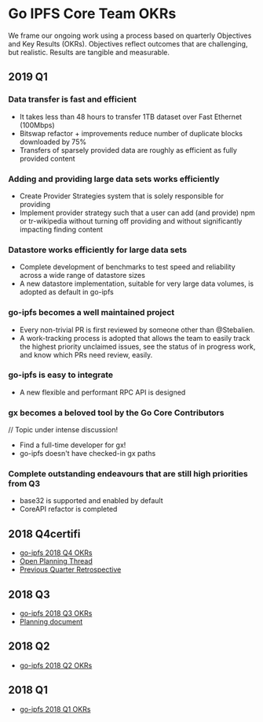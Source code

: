 # Go IPFS Core Team OKRs

We frame our ongoing work using a process based on quarterly Objectives and Key Results (OKRs). Objectives reflect outcomes that are challenging, but realistic. Results are tangible and measurable.

## 2019 Q1

### Data transfer is fast and efficient
* It takes less than 48 hours to transfer 1TB dataset over Fast Ethernet (100Mbps)
* Bitswap refactor + improvements reduce number of duplicate blocks downloaded by 75%
* Transfers of sparsely provided data are roughly as efficient as fully provided content

### Adding and providing large data sets works efficiently
* Create Provider Strategies system that is solely responsible for providing
* Implement provider strategy such that a user can add (and provide) npm or tr-wikipedia without turning off providing and without significantly impacting finding content

### Datastore works efficiently for large data sets
* Complete development of benchmarks to test speed and reliability across a wide range of datastore sizes 
* A new datastore implementation, suitable for very large data volumes, is adopted as default in go-ipfs
 
### go-ipfs becomes a well maintained project
* Every non-trivial PR is first reviewed by someone other than @Stebalien.
* A work-tracking process is adopted that allows the team to easily track the highest priority unclaimed issues, see the status of in progress work, and know which PRs need review, easily. 

### go-ipfs is easy to integrate 
* A new flexible and performant RPC API is designed 
 
### gx becomes a beloved tool by the Go Core Contributors
// Topic under intense discussion!
* Find a full-time developer for gx!
* go-ipfs doesn't have checked-in gx paths
 
### Complete outstanding endeavours that are still high priorities from Q3
* base32 is supported and enabled by default
* CoreAPI refactor is completed

## 2018 Q4certifi

- [go-ipfs 2018 Q4 OKRs](https://docs.google.com/spreadsheets/d/139lROP7-Ee4M4S7A_IO4iIgSgugYm7dct620LYnalII/edit#gid=1720716278)
- [Open Planning Thread](https://github.com/ipfs/go-ipfs/pull/5474)
- [Previous Quarter Retrospective](https://docs.google.com/document/d/15m28CgV8aksgHsS_MlQKJhTP0LtgYobIkOIuSXew4WE/edit#heading=h.7bczaod8nf6g)

## 2018 Q3

- [go-ipfs 2018 Q3 OKRs](https://docs.google.com/spreadsheets/d/19vjigg4locq4fO6JXyobS2yTx-k-fSzlFM5ngZDPDbQ/edit#gid=274358435)
- [Planning document](https://docs.google.com/document/d/1U8OI5vSdUrgf1rZp_CGRQhQapB7MHkFwp4lTaCwdjJk/edit?pli=1#heading=h.f01yws78tokn)

## 2018 Q2

- [go-ipfs 2018 Q2 OKRs](https://docs.google.com/spreadsheets/d/1xIhKROxFlsY9M9on37D5rkbSsm4YtjRQvG2unHScApA/edit#gid=1720716278)

## 2018 Q1

- [go-ipfs 2018 Q1 OKRs](https://docs.google.com/spreadsheets/d/1clB-W489rJpbOEs2Q7Q2Jf1WMXHQxXgccBcUJS9QTiI/edit#gid=0)
